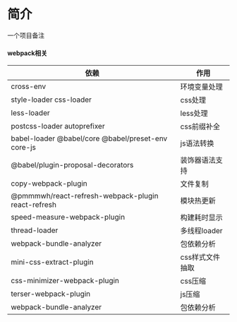 # 简介
一个项目备注
#### webpack相关

| 依赖 | 作用 |
| - | - | 
| cross-env | 环境变量处理 |
| style-loader css-loader | css处理 |
| less-loader | less处理 |
| postcss-loader autoprefixer | css前缀补全 |
| babel-loader @babel/core @babel/preset-env core-js | js语法转换 |
| @babel/plugin-proposal-decorators | 装饰器语法支持 |
| copy-webpack-plugin | 文件复制 |
| @pmmmwh/react-refresh-webpack-plugin react-refresh | 模块热更新 |
| speed-measure-webpack-plugin | 构建耗时显示 |
| thread-loader | 多线程loader |
| webpack-bundle-analyzer | 包依赖分析 |
| mini-css-extract-plugin | css样式文件抽取 |
| css-minimizer-webpack-plugin | css压缩 |
| terser-webpack-plugin | js压缩 |
| webpack-bundle-analyzer | 包依赖分析 |

